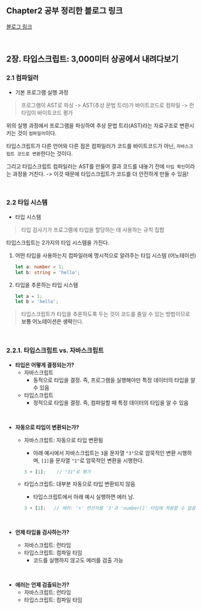 ## Chapter2 공부 정리한 블로그 링크

[블로그 링크](https://velog.io/@sujinjwa/%ED%83%80%EC%9E%85%EC%8A%A4%ED%81%AC%EB%A6%BD%ED%8A%B8-%ED%94%84%EB%A1%9C%EA%B7%B8%EB%9E%98%EB%B0%8D )

<br />

## 2장. 타입스크립트: 3,000미터 상공에서 내려다보기
 ### 2.1 컴파일러
 
- 기본 프로그램 실행 과정
> 프로그램이 AST로 파싱 -> AST(추상 문법 트리)가 바이트코드로 컴파일 -> 런타임이 바이트코드 평가

위의 실행 과정에서 프로그램을 파싱하여 추상 문법 트리(AST)라는 자료구조로 변환시키는 것이 `컴파일러`이다.

타입스크립트가 다른 언어와 다른 점은 컴파일러가 코드를 바이트코드가 아닌, `자바스크립트 코드로 변환`한다는 것이다.

그리고 타입스크립트 컴파일러는 AST를 만들어 결과 코드를 내놓기 전에 `타입 확인`이라는 과정을 거친다. -> 이것 때문에 타입스크립트가 코드를 더 안전하게 만들 수 있음!


<br />

### 2.2 타입 시스템

- 타입 시스템
> 타입 검사기가 프로그램에 타입을 할당하는 데 사용하는 규칙 집합

타입스크립트는 2가지의 타입 시스템을 가진다.

1. 어떤 타입을 사용하는지 컴파일러에 명시적으로 알려주는 타입 시스템 (어노테이션)
	```typescript
	let a: number = 1;
	let b: string = 'hello';
    ```
2. 타입을 추론하는 타입 시스템
	```typescript
	let a = 1;
	let b = 'hello';
    ```

> 타입스크립트가 타입을 추론하도록 두는 것이 코드를 줄일 수 있는 방법이므로 **보통 어노테이션은 생략**한다.

<br />

### 2.2.1. 타입스크립트 vs. 자바스크립트

- <b>타입은 어떻게 결정되는가?</b>
    - 자바스크립트
    	- 동적으로 타입을 결정. 즉, 프로그램을 실행해야만 특정 데이터의 타입을 알 수 있음
    - 타입스크립트
       - 정적으로 타입을 결정. 즉, 컴파일할 때 특정 데이터의 타입을 알 수 있음

<br />

- <b>자동으로 타입이 변환되는가?</b>
    - 자바스크립트: 자동으로 타입 변환됨
    	- 아래 예시에서 자바스크립트는 `3`을 문자열 `"3"`으로 암묵적인 변환 시행하며, `[1]`을 문자열 `"1"`로 암묵적인 변환을 시행한다.
        
        ```javascript
        3 + [1];    // "31"로 평가
        ```
        
    - 타입스크립트: 대부분 자동으로 타입 변환되지 않음
    	- 타입스크립트에서 아래 예시 실행하면 에러 남.
        ```typescript
        3 + [1];   // 에러: '+' 연산자를 '3'과 'number[]' 타입에 적용할 수 없음
        ```

<br />

- <b>언제 타입을 검사하는가?</b>
	
    - 자바스크립트: 런타임
    - 타입스크립트: 컴파일 타임
    	- 코드를 실행하지 않고도 에러를 검출 가능

<br />

- <b>에러는 언제 검출되는가?</b>
    - 자바스크립트: 런타임
    - 타입스크립트: 컴파일 타임

<br />
